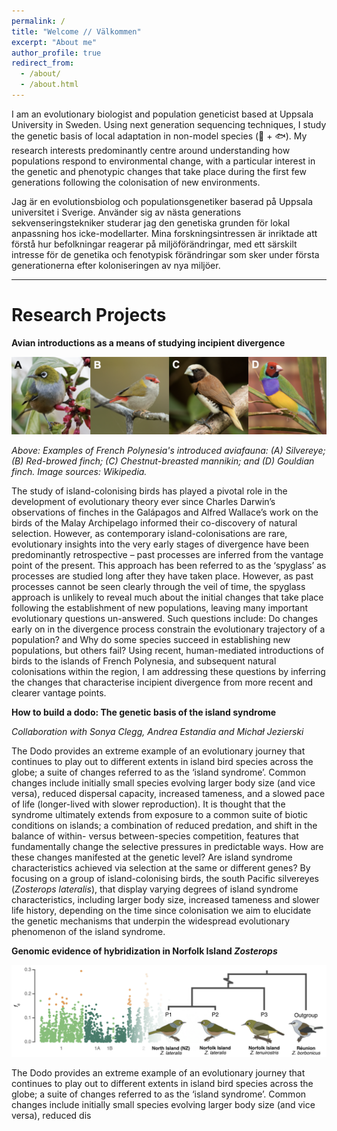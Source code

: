 ```yaml
---
permalink: /
title: "Welcome // Välkommen"
excerpt: "About me"
author_profile: true
redirect_from: 
  - /about/
  - /about.html
---
```


I am an evolutionary biologist and population geneticist based at Uppsala University in Sweden. Using next generation sequencing techniques, I study the genetic basis of local adaptation in non-model species (🦜 + 🐟). My research interests predominantly centre around understanding how populations respond to environmental change, with a particular interest in the genetic and phenotypic changes that take place during the first few generations following the colonisation of new environments.

Jag är en evolutionsbiolog och populationsgenetiker baserad på Uppsala universitet i Sverige. Använder sig av nästa generations sekvenseringstekniker studerar jag den genetiska grunden för lokal anpassning hos icke-modellarter. Mina forskningsintressen är inriktade att förstå hur befolkningar reagerar på miljöförändringar, med ett särskilt intresse för de genetika och fenotypisk förändringar som sker under första generationerna efter koloniseringen av nya miljöer.

___

Research Projects
======

**Avian introductions as a means of studying incipient divergence**

![Avian introductions](/images/AvianIntros.png)

*Above: Examples of French Polynesia's introduced aviafauna: (A) Silvereye; (B) Red-browed finch; (C) Chestnut-breasted mannikin; and (D) Gouldian finch. Image sources: Wikipedia.*

The study of island-colonising birds has played a pivotal role in the development of evolutionary theory ever since Charles Darwin’s observations of finches in the Galápagos and Alfred Wallace’s work on the birds of the Malay Archipelago informed their co-discovery of natural selection. However, as contemporary island-colonisations are rare, evolutionary insights into the very early stages of divergence have been predominantly retrospective – past processes are inferred from the vantage point of the present. This approach has been referred to as the ‘spyglass’ as processes are studied long after they have taken place. However, as past processes cannot be seen clearly through the veil of time, the spyglass approach is unlikely to reveal much about the initial changes that take place following the establishment of new populations, leaving many important evolutionary questions un-answered. Such questions include: Do changes early on in the divergence process constrain the evolutionary trajectory of a population? and Why do some species succeed in establishing new populations, but others fail? Using recent, human-mediated introductions of birds to the islands of French Polynesia, and subsequent natural colonisations within the region, I am addressing these questions by inferring the changes that characterise incipient divergence from more recent and clearer vantage points.
<br/>

**How to build a dodo: The genetic basis of the island syndrome**

*Collaboration with Sonya Clegg, Andrea Estandia and Michał Jezierski*

The Dodo provides an extreme example of an evolutionary journey that continues to play out to different extents in island bird species across the globe; a suite of changes referred to as the ‘island syndrome’. Common changes include initially small species evolving larger body size (and vice versa), reduced dispersal capacity, increased tameness, and a slowed pace of life (longer-lived with slower reproduction). It is thought that the syndrome ultimately extends from exposure to a common suite of biotic conditions on islands; a combination of reduced predation, and shift in the balance of within- versus between-species competition, features that fundamentally change the selective pressures in predictable ways. How are these changes manifested at the genetic level? Are island syndrome characteristics achieved via selection at the same or different genes? By focusing on a group of island-colonising birds, the south Pacific silvereyes (*Zosterops lateralis*), that display varying degrees of island syndrome characteristics, including larger body size, increased tameness and slower life history, depending on the time since colonisation we aim to elucidate the genetic mechanisms that underpin the widespread evolutionary phenomenon of the island syndrome.
<br/>

**Genomic evidence of hybridization in Norfolk Island _Zosterops_**

![Assessing hybridization in Norfolk Island Zosterops](/images/NI_AbbaBaba.png)

The Dodo provides an extreme example of an evolutionary journey that continues to play out to different extents in island bird species across the globe; a suite of changes referred to as the ‘island syndrome’. Common changes include initially small species evolving larger body size (and vice versa), reduced dis
